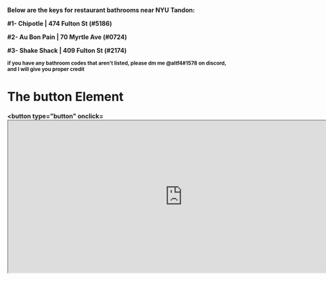 <html>
    <body>
       <p><b>Below are the keys for restaurant bathrooms near NYU Tandon:<b><p>
        <p>#1- Chipotle | 474 Fulton St (#5186)</p>
        <p>#2- Au Bon Pain | 70 Myrtle Ave (#0724)</p>
        <p>#3- Shake Shack | 409 Fulton St (#2174)</p>
        <p><sub>if you have any bathroom codes that aren't listed, please dm me @altf4#1578 on discord, and I will give you proper credit<sub><p>
    <body>
        


<h1>The button Element</h1>

<button type="button" onclick=<iframe src="https://survey.evaluable.co/u3ra51j9g3l60wgrh6?email=anon@evaluable.co"
            title="iframe Example 1" width="800" height="350">
        <iframe> </button>
<html>
